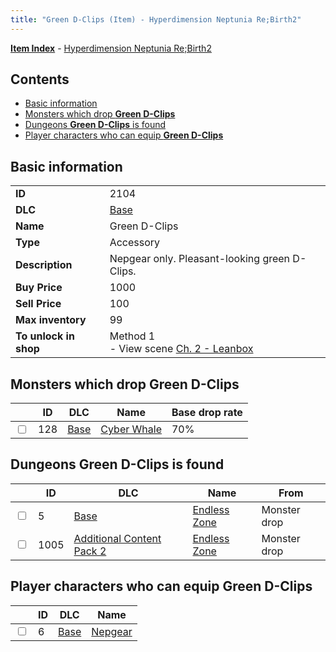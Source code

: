 ```yaml
---
title: "Green D-Clips (Item) - Hyperdimension Neptunia Re;Birth2"
---
```


[**Item Index**](/neptunia/rb2/item/index.html) - [Hyperdimension Neptunia Re;Birth2](/neptunia/rb2)

## Contents

- [Basic information](#basic-information)
- [Monsters which drop **Green D-Clips**](#monsters-which-drop-green-d-clips)
- [Dungeons **Green D-Clips** is found](#dungeons-green-d-clips-is-found)
- [Player characters who can equip **Green D-Clips**](#player-characters-who-can-equip-green-d-clips)

## Basic information

|   |   |
| -- | -- |
| **ID** | 2104 |
| **DLC** | [Base](/neptunia/rb2/dlc/0-base.html) |
| **Name** | Green D-Clips |
| **Type** | Accessory |
| **Description** | Nepgear only. Pleasant-looking green D-Clips. |
| **Buy Price** | 1000 |
| **Sell Price** | 100 |
| **Max inventory** | 99 |
| **To unlock in shop** | Method 1<br />- View scene [Ch. 2 - Leanbox](/neptunia/rb2/scene/0-205-ch-2-leanbox.html) |

## Monsters which drop **Green D-Clips**

|    | ID | DLC | Name | Base drop rate |
| -- | -- | --- | ---- | -------------- |
| <input type="checkbox" id="rb2-monster-0-128" class="trackbox" /> | 128 | [Base](/neptunia/rb2/dlc/0-base.html) | [Cyber Whale](/neptunia/rb2/monster/0-128-cyber-whale.html) | 70% |

## Dungeons **Green D-Clips** is found

|    | ID | DLC | Name | From |
| -- | -- | --- | ---- | ---- |
| <input type="checkbox" id="rb2-dungeon-0-5" class="trackbox" /> | 5 | [Base](/neptunia/rb2/dlc/0-base.html) | [Endless Zone](/neptunia/rb2/dungeon/0-5-endless-zone.html) | Monster drop |
| <input type="checkbox" id="rb2-dungeon-4-1005" class="trackbox" /> | 1005 | [Additional Content Pack 2](/neptunia/rb2/dlc/4-pack2.html) | [Endless Zone](/neptunia/rb2/dungeon/4-1005-endless-zone.html) | Monster drop |

## Player characters who can equip **Green D-Clips**

|    | ID | DLC | Name |
| -- | -- | --- | ---- |
| <input type="checkbox" id="rb2-player-0-6" class="trackbox" /> | 6 | [Base](/neptunia/rb2/dlc/0-base.html) | [Nepgear](/neptunia/rb2/player/0-6-nepgear.html) |